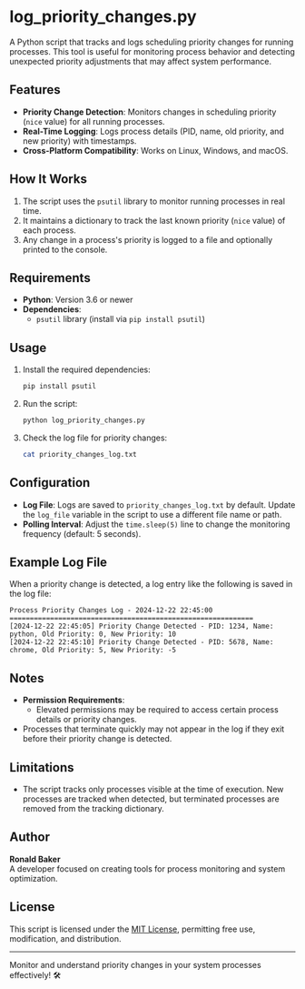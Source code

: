 
# log_priority_changes.py

A Python script that tracks and logs scheduling priority changes for running processes. This tool is useful for monitoring process behavior and detecting unexpected priority adjustments that may affect system performance.

## Features

- **Priority Change Detection**: Monitors changes in scheduling priority (`nice` value) for all running processes.
- **Real-Time Logging**: Logs process details (PID, name, old priority, and new priority) with timestamps.
- **Cross-Platform Compatibility**: Works on Linux, Windows, and macOS.

## How It Works

1. The script uses the `psutil` library to monitor running processes in real time.
2. It maintains a dictionary to track the last known priority (`nice` value) of each process.
3. Any change in a process's priority is logged to a file and optionally printed to the console.

## Requirements

- **Python**: Version 3.6 or newer
- **Dependencies**:
  - `psutil` library (install via `pip install psutil`)

## Usage

1. Install the required dependencies:
   ```bash
   pip install psutil
   ```

2. Run the script:
   ```bash
   python log_priority_changes.py
   ```

3. Check the log file for priority changes:
   ```bash
   cat priority_changes_log.txt
   ```

## Configuration

- **Log File**: Logs are saved to `priority_changes_log.txt` by default. Update the `log_file` variable in the script to use a different file name or path.
- **Polling Interval**: Adjust the `time.sleep(5)` line to change the monitoring frequency (default: 5 seconds).

## Example Log File

When a priority change is detected, a log entry like the following is saved in the log file:

```
Process Priority Changes Log - 2024-12-22 22:45:00
============================================================
[2024-12-22 22:45:05] Priority Change Detected - PID: 1234, Name: python, Old Priority: 0, New Priority: 10
[2024-12-22 22:45:10] Priority Change Detected - PID: 5678, Name: chrome, Old Priority: 5, New Priority: -5
```

## Notes

- **Permission Requirements**:
  - Elevated permissions may be required to access certain process details or priority changes.
- Processes that terminate quickly may not appear in the log if they exit before their priority change is detected.

## Limitations

- The script tracks only processes visible at the time of execution. New processes are tracked when detected, but terminated processes are removed from the tracking dictionary.

## Author

**Ronald Baker**  
A developer focused on creating tools for process monitoring and system optimization.

## License

This script is licensed under the [MIT License](LICENSE), permitting free use, modification, and distribution.

---

Monitor and understand priority changes in your system processes effectively! 🛠️
```

